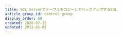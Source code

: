 ```yaml
---
title: SQL ServerでテーブルをコピーしてバックアップするSQL
article_group_id: control-group
display_order: 60
created: 2020-07-15
updated: 2022-01-09
---
```


